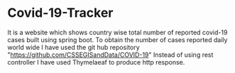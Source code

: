 # Covid-19-Tracker
It is a website which shows country wise total number of reported covid-19 cases built using spring boot.
To obtain the number of cases reported daily world wide I have used the git hub repository "https://github.com/CSSEGISandData/COVID-19"
Instead of using rest controller I have used Thymelaeaf to produce http response.
